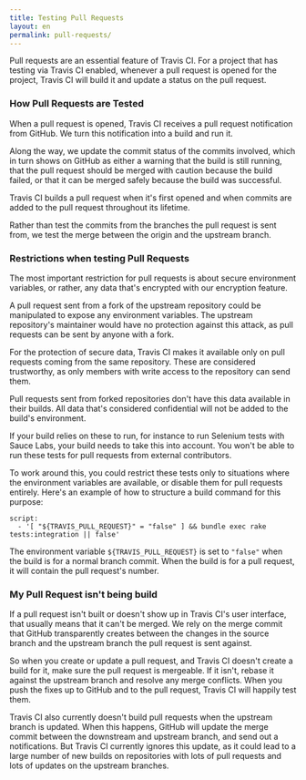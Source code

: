 ```yaml
---
title: Testing Pull Requests
layout: en
permalink: pull-requests/
---
```

Pull requests are an essential feature of Travis CI. For a project that has
testing via Travis CI enabled, whenever a pull request is opened for the
project, Travis CI will build it and update a status on the pull request.

### How Pull Requests are Tested

When a pull request is opened, Travis CI receives a pull request notification
from GitHub. We turn this notification into a build and run it.

Along the way, we update the commit status of the commits involved, which in
turn shows on GitHub as either a warning that the build is still running, that
the pull request should be merged with caution because the build failed, or that
it can be merged safely because the build was successful.

Travis CI builds a pull request when it's first opened and when commits are
added to the pull request throughout its lifetime.

Rather than test the commits from the branches the pull request is sent from, we
test the merge between the origin and the upstream branch.

### Restrictions when testing Pull Requests

The most important restriction for pull requests is about secure environment
variables, or rather, any data that's encrypted with our encryption feature.

A pull request sent from a fork of the upstream repository could be manipulated
to expose any environment variables. The upstream repository's maintainer would
have no protection against this attack, as pull requests can be sent by anyone
with a fork.

For the protection of secure data, Travis CI makes it available only on pull
requests coming from the same repository. These are considered trustworthy, as
only members with write access to the repository can send them.

Pull requests sent from forked repositories don't have this data available in
their builds. All data that's considered confidential will not be added to the
build's environment.

If your build relies on these to run, for instance to run Selenium tests with
Sauce Labs, your build needs to take this into account. You won't be able to run
these tests for pull requests from external contributors.

To work around this, you could restrict these tests only to situations where the
environment variables are available, or disable them for pull requests entirely.
Here's an example of how to structure a build command for this purpose:

    script:
      - '[ "${TRAVIS_PULL_REQUEST}" = "false" ] && bundle exec rake tests:integration || false'

The environment variable `${TRAVIS_PULL_REQUEST}` is set to `"false"`
when the build is for a normal branch commit. When the build is for a
pull request, it will contain the pull request's number.

### My Pull Request isn't being build

If a pull request isn't built or doesn't show up in Travis CI's user interface,
that usually means that it can't be merged. We rely on the merge commit that
GitHub transparently creates between the changes in the source branch and the
upstream branch the pull request is sent against.

So when you create or update a pull request, and Travis CI doesn't create a
build for it, make sure the pull request is mergeable. If it isn't, rebase it
against the upstream branch and resolve any merge conflicts. When you push the
fixes up to GitHub and to the pull request, Travis CI will happily test them.

Travis CI also currently doesn't build pull requests when the upstream branch is
updated. When this happens, GitHub will update the merge commit between the
downstream and upstream branch, and send out a notifications. But Travis CI
currently ignores this update, as it could lead to a large number of new builds
on repositories with lots of pull requests and lots of updates on the upstream
branches.
